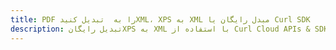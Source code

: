 ---title: PDF را به  تبدیل کنیدXML، XPS به XML مبدل رایگان یا Curl SDKdescription: تبدیل رایگانXPS به XML با استفاده از Curl Cloud APIs & SDK همچنین اسناد PDF را در Cloud ایجاد، ویرایش و رندر کنید.---